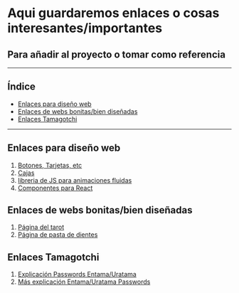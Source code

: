 <!-- <p align="center">
  <img src="portadaNotas.png" alt="Portada" width="600"/>
</p> -->


# Aqui guardaremos enlaces o cosas interesantes/importantes
## Para añadir al proyecto o tomar como referencia

---

## Índice
- [Enlaces para diseño web](#Enlaces-para-diseño-web)
- [Enlaces de webs bonitas/bien diseñadas](#Enlaces-de-webs-bonitas/bien-diseñadas)
- [Enlaces Tamagotchi](#Enlaces-Tamagotchi)

---


<!-- Esto es un parrafo y **esto esta en negrita** , *esto esta en cursiva* y `esto esta en codigo` -->

## Enlaces para diseño web
1. [Botones, Tarjetas, etc](https://uiverse.io/)
2. [Cajas](https://neumorphism.io/#deddda)
3. [libreria de JS para animaciones fluidas](https://animejs.com)
4. [Componentes para React](https://reactbits.dev/get-started/introduction)

## Enlaces de webs bonitas/bien diseñadas
1. [Página del tarot](https://tarotoo.com/es/)
2. [Página de pasta de dientes](https://www.marvis.com/spain/es/)

## Enlaces Tamagotchi
1. [Explicación Passwords Entama/Uratama](https://curlour.neocities.org/en/tmgc/entama/expw)
3. [Más explicación Entama/Uratama Passwords](https://www.tapatalk.com/groups/tamazone/explanation-of-e-tamago-passwords-t2615.html)

